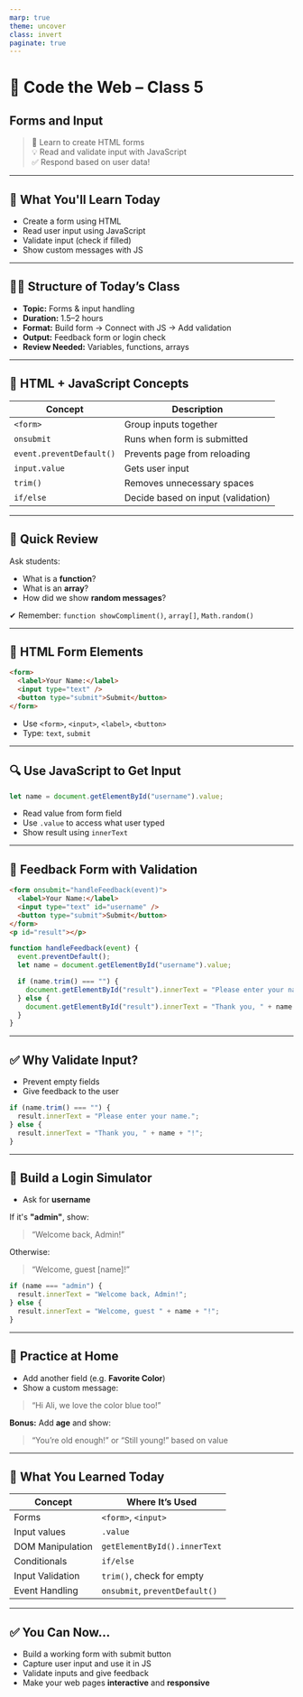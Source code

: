 ```yaml
---
marp: true
theme: uncover
class: invert
paginate: true
---
```


# 🏫 Code the Web – Class 5  
## Forms and Input

> 🎯 Learn to create HTML forms  
> 💡 Read and validate input with JavaScript  
> ✅ Respond based on user data!

---

## 🎯 What You'll Learn Today

- Create a form using HTML  
- Read user input using JavaScript  
- Validate input (check if filled)  
- Show custom messages with JS

---

## 🧑‍🏫 Structure of Today’s Class

- **Topic:** Forms & input handling  
- **Duration:** 1.5–2 hours  
- **Format:** Build form → Connect with JS → Add validation  
- **Output:** Feedback form or login check  
- **Review Needed:** Variables, functions, arrays

---

## 📖 HTML + JavaScript Concepts

| Concept                  | Description                        |
| ------------------------ | ---------------------------------- |
| `<form>`                 | Group inputs together              |
| `onsubmit`               | Runs when form is submitted        |
| `event.preventDefault()` | Prevents page from reloading       |
| `input.value`            | Gets user input                    |
| `trim()`                 | Removes unnecessary spaces         |
| `if/else`                | Decide based on input (validation) |

---

## 🔁 Quick Review

Ask students:

- What is a **function**?  
- What is an **array**?  
- How did we show **random messages**?

✔ Remember: `function showCompliment()`, `array[]`, `Math.random()`

---

## 📄 HTML Form Elements

```html
<form>
  <label>Your Name:</label>
  <input type="text" />
  <button type="submit">Submit</button>
</form>
````

* Use `<form>`, `<input>`, `<label>`, `<button>`
* Type: `text`, `submit`

---

## 🔍 Use JavaScript to Get Input

```js
let name = document.getElementById("username").value;
```

* Read value from form field
* Use `.value` to access what user typed
* Show result using `innerText`

---

## 🧪 Feedback Form with Validation

```html
<form onsubmit="handleFeedback(event)">
  <label>Your Name:</label>
  <input type="text" id="username" />
  <button type="submit">Submit</button>
</form>
<p id="result"></p>
```

```js
function handleFeedback(event) {
  event.preventDefault();
  let name = document.getElementById("username").value;

  if (name.trim() === "") {
    document.getElementById("result").innerText = "Please enter your name.";
  } else {
    document.getElementById("result").innerText = "Thank you, " + name + "!";
  }
}
```

---

## ✅ Why Validate Input?

* Prevent empty fields
* Give feedback to the user

```js
if (name.trim() === "") {
  result.innerText = "Please enter your name.";
} else {
  result.innerText = "Thank you, " + name + "!";
}
```

---

## 🧪 Build a Login Simulator

* Ask for **username**

If it's **"admin"**, show:

> “Welcome back, Admin!”

Otherwise:

> “Welcome, guest \[name]!”

```js
if (name === "admin") {
  result.innerText = "Welcome back, Admin!";
} else {
  result.innerText = "Welcome, guest " + name + "!";
}
```

---

## 📝 Practice at Home

* Add another field (e.g. **Favorite Color**)
* Show a custom message:

> “Hi Ali, we love the color blue too!”

**Bonus:**
Add **age** and show:

> “You’re old enough!” or “Still young!” based on value

---

## 🧠 What You Learned Today

| Concept          | Where It’s Used                |
| ---------------- | ------------------------------ |
| Forms            | `<form>`, `<input>`            |
| Input values     | `.value`                       |
| DOM Manipulation | `getElementById().innerText`   |
| Conditionals     | `if/else`                      |
| Input Validation | `trim()`, check for empty      |
| Event Handling   | `onsubmit`, `preventDefault()` |

---

## ✅ You Can Now\...

* Build a working form with submit button
* Capture user input and use it in JS
* Validate inputs and give feedback
* Make your web pages **interactive** and **responsive**

```